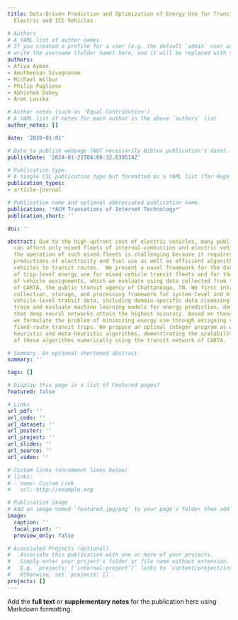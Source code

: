 ```yaml
---
title: Data-Driven Prediction and Optimization of Energy Use for Transit Fleets of
  Electric and ICE Vehicles

# Authors
# A YAML list of author names
# If you created a profile for a user (e.g. the default `admin` user at `content/authors/admin/`), 
# write the username (folder name) here, and it will be replaced with their full name and linked to their profile.
authors:
- Afiya Ayman
- Amutheezan Sivagnanam
- Michael Wilbur
- Philip Pugliese
- Abhishek Dubey
- Aron Laszka

# Author notes (such as 'Equal Contribution')
# A YAML list of notes for each author in the above `authors` list
author_notes: []

date: '2020-01-01'

# Date to publish webpage (NOT necessarily Bibtex publication's date).
publishDate: '2024-01-21T04:06:32.630514Z'

# Publication type.
# A single CSL publication type but formatted as a YAML list (for Hugo requirements).
publication_types:
- article-journal

# Publication name and optional abbreviated publication name.
publication: '*ACM Transations of Internet Technology*'
publication_short: ''

doi: ''

abstract: Due to the high upfront cost of electric vehicles, many public transit agencies
  can afford only mixed fleets of internal-combustion and electric vehicles. Optimizing
  the operation of such mixed fleets is challenging because it requires accurate trip-level
  predictions of electricity and fuel use as well as efficient algorithms for assigning
  vehicles to transit routes.  We present a novel framework for the data-driven prediction
  of trip-level energy use for mixed-vehicle transit fleets and for the optimization
  of vehicle assignments, which we evaluate using data collected from the bus fleet
  of CARTA, the public transit agency of Chattanooga, TN. We first introduce a data
  collection, storage, and processing framework for system-level and high-frequency
  vehicle-level transit data, including domain-specific data cleansing methods. We
  train and evaluate machine learning models for energy prediction, demonstrating
  that deep neural networks attain the highest accuracy. Based on these predictions,
  we formulate the problem of minimizing energy use through assigning vehicles to
  fixed-route transit trips. We propose an optimal integer program as well as efficient
  heuristic and meta-heuristic algorithms, demonstrating the scalability and performance
  of these algorithms numerically using the transit network of CARTA.

# Summary. An optional shortened abstract.
summary: ''

tags: []

# Display this page in a list of Featured pages?
featured: false

# Links
url_pdf: ''
url_code: ''
url_dataset: ''
url_poster: ''
url_project: ''
url_slides: ''
url_source: ''
url_video: ''

# Custom links (uncomment lines below)
# links:
# - name: Custom Link
#   url: http://example.org

# Publication image
# Add an image named `featured.jpg/png` to your page's folder then add a caption below.
image:
  caption: ''
  focal_point: ''
  preview_only: false

# Associated Projects (optional).
#   Associate this publication with one or more of your projects.
#   Simply enter your project's folder or file name without extension.
#   E.g. `projects: ['internal-project']` links to `content/project/internal-project/index.md`.
#   Otherwise, set `projects: []`.
projects: []
---
```


Add the **full text** or **supplementary notes** for the publication here using Markdown formatting.
